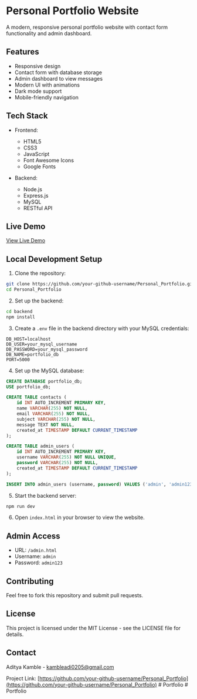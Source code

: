 # Personal Portfolio Website

A modern, responsive personal portfolio website with contact form functionality and admin dashboard.

## Features

- Responsive design
- Contact form with database storage
- Admin dashboard to view messages
- Modern UI with animations
- Dark mode support
- Mobile-friendly navigation

## Tech Stack

- Frontend:
  - HTML5
  - CSS3
  - JavaScript
  - Font Awesome Icons
  - Google Fonts

- Backend:
  - Node.js
  - Express.js
  - MySQL
  - RESTful API

## Live Demo

[View Live Demo](https://your-github-username.github.io/Personal_Portfolio)

## Local Development Setup

1. Clone the repository:
```bash
git clone https://github.com/your-github-username/Personal_Portfolio.git
cd Personal_Portfolio
```

2. Set up the backend:
```bash
cd backend
npm install
```

3. Create a `.env` file in the backend directory with your MySQL credentials:
```
DB_HOST=localhost
DB_USER=your_mysql_username
DB_PASSWORD=your_mysql_password
DB_NAME=portfolio_db
PORT=5000
```

4. Set up the MySQL database:
```sql
CREATE DATABASE portfolio_db;
USE portfolio_db;

CREATE TABLE contacts (
    id INT AUTO_INCREMENT PRIMARY KEY,
    name VARCHAR(255) NOT NULL,
    email VARCHAR(255) NOT NULL,
    subject VARCHAR(255) NOT NULL,
    message TEXT NOT NULL,
    created_at TIMESTAMP DEFAULT CURRENT_TIMESTAMP
);

CREATE TABLE admin_users (
    id INT AUTO_INCREMENT PRIMARY KEY,
    username VARCHAR(255) NOT NULL UNIQUE,
    password VARCHAR(255) NOT NULL,
    created_at TIMESTAMP DEFAULT CURRENT_TIMESTAMP
);

INSERT INTO admin_users (username, password) VALUES ('admin', 'admin123');
```

5. Start the backend server:
```bash
npm run dev
```

6. Open `index.html` in your browser to view the website.

## Admin Access

- URL: `/admin.html`
- Username: `admin`
- Password: `admin123`

## Contributing

Feel free to fork this repository and submit pull requests.

## License

This project is licensed under the MIT License - see the LICENSE file for details.

## Contact

Aditya Kamble - [kambleadi0205@gmail.com](mailto:kambleadi0205@gmail.com)

Project Link: [https://github.com/your-github-username/Personal_Portfolio](https://github.com/your-github-username/Personal_Portfolio) #   P o r t f o l i o  
 #   P o r t f o l i o  
 